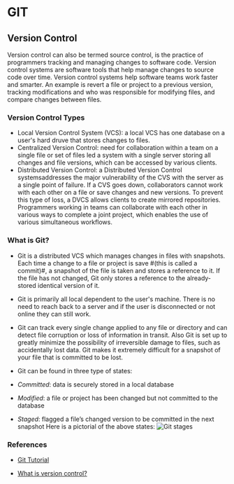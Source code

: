 # GIT

## Version Control

Version control can also be termed source control, is the practice of programmers tracking and managing changes to software code. Version control systems are software tools that help manage changes to source code over time. Version control systems help software teams work faster and smarter. An example is revert a file or project to a previous version, tracking modifications and who was responsible for modifying files, and compare changes between files.

### Version Control Types

- Local Version Control System (VCS): a local VCS has one database on a user's hard druve that stores changes to files.
- Centralized Version Control: need for collaboration within a team on a single file or set of files led a system with a single server storing all changes and file versions, which can be accessed by various clients.
- Distributed Version Control: a Distributed Version Control systemsaddresses the major vulnerability of the CVS with the server as a single point of failure. If a CVS goes down, collaborators cannot work with each other on a file or save changes and new versions. To prevent this type of loss, a DVCS allows clients to create mirrored repositories. Programmers working in teams can collaborate with each other in various ways to complete a joint project, which enables the use of various simultaneous workflows.

### What is Git?

- Git is a distributed VCS which manages changes in files with snapshots. Each time a change to a file or project is save #(this is called a commit)#, a snapshot of the file is taken and stores a reference to it. If the file has not changed, Git only stores a reference to the already-stored identical version of it.
- Git is primarily all local dependent to the user's machine. There is no need to reach back to a server and if the user is disconnected or not online they can still work.
- Git can track every single change applied to any file or directory and can detect file corruption or loss of information in transit. Also Git is set up to greatly minimize the possibility of irreversible damage to files, such as accidentally lost data. Git makes it extremely difficult for a snapshot of your file that is committed to be lost.
- Git can be found in three type of states:

- *Committed*: data is securely stored in a local database
- *Modified*: a file or project has been changed but not committed to the database
- *Staged*: flagged a file’s changed version to be committed in the next snapshot
Here is a pictorial of the above states:
![Git stages](https://blog.udemy.com/wp-content/uploads/2015/08/image066.png)

### References

- [Git Tutorial](https://blog.udemy.com/git-tutorial-a-comprehensive-guide/)

- [What is version control?](https://www.atlassian.com/git/tutorials/what-is-version-control)
